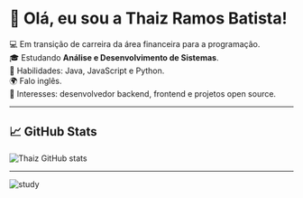 # 👋 Olá, eu sou a Thaiz Ramos Batista!

💻 Em transição de carreira da área financeira para a programação.  
🎓 Estudando **Análise e Desenvolvimento de Sistemas**.  
📌 Habilidades: Java, JavaScript e Python.  
🌍 Falo inglês.  
🚀 Interesses: desenvolvedor  backend, frontend e projetos open source.  

---

## 📈 GitHub Stats
![Thaiz GitHub stats](https://github-readme-stats.vercel.app/api?USARNAME=ThaizBatistaramos&show_icons=true&theme=radical)

---

![study](https://github.com/user-attachments/assets/1338e05f-92a0-4557-9036-425634d9b61d)




